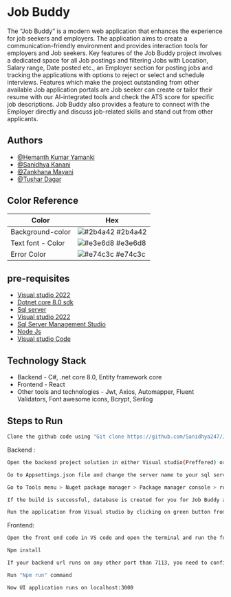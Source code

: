 
# Job Buddy

The “Job Buddy” is a modern web application that enhances the experience for job seekers and employers. 
The application aims to create a communication-friendly environment and provides interaction tools for 
employers and Job seekers. Key features of the Job Buddy project involves a dedicated space for all Job postings 
and filtering Jobs with Location, Salary range, Date posted etc., an Employer section for posting jobs and tracking 
the applications with options to reject or select and schedule interviews. Features which make the project 
outstanding from other available Job application portals are Job seeker can create or tailor their resume with our 
AI-integrated tools and check the ATS score for specific job descriptions. Job Buddy also provides a feature to 
connect with the Employer directly and discuss job-related skills and stand out from other applicants.
## Authors

- [@Hemanth Kumar Yamanki](https://github.com/HemanthTech-freak)
- [@Sanidhya Kanani](https://github.com/Sanidhya247)
- [@Zankhana Mayani](https://github.com/Zankhna1810)
- [@Tushar Dagar](https://github.com/01dagar)

## Color Reference

| Color             | Hex                                                                |
| ----------------- | ------------------------------------------------------------------ |
| Background-color | ![#2b4a42](https://via.placeholder.com/10/2b4a42?text=+) #2b4a42 |
| Text font - Color | ![#e3e6d8](https://via.placeholder.com/10/e3e6d8?text=+) #e3e6d8 |
| Error Color | ![#e74c3c](https://via.placeholder.com/10/e74c3c?text=+) #e74c3c |



## pre-requisites

- [Visual studio 2022](https://visualstudio.microsoft.com/downloads/)
- [Dotnet core 8.0 sdk](https://dotnet.microsoft.com/en-us/download/dotnet/8.0)
- [Sql server](https://www.microsoft.com/en-ca/sql-server/sql-server-downloads)
- [Visual studio 2022](https://visualstudio.microsoft.com/downloads/)
- [Sql Server Management Studio](https://learn.microsoft.com/en-us/sql/ssms/download-sql-server-management-studio-ssms?view=sql-server-ver16)
- [Node Js](https://nodejs.org/en/download/package-manager)
- [Visual studio Code](https://code.visualstudio.com/download)
## Technology Stack

- Backend - C#, .net core 8.0, Entity framework core
- Frontend - React
- Other tools and technologies - Jwt, Axios, Automapper, Fluent Validators, Font awesome icons, Bcrypt, Serilog
## Steps to Run

```bash 
Clone the github code using "Git clone https://github.com/Sanidhya247/JobBuddy_Project.git"
```
Backend :
```bash 
Open the backend project solution in either Visual studio(Preffered) or Visual studio code 
```
```bash 
Go to Appsettings.json file and change the server name to your sql server name (for eg., "localhost","Your-laptopname"check for the server name in your ssms connections)
```
```bash 
Go to Tools menu > Nuget package manager > Package manager console > run "update-database"
```
```bash 
If the build is successful, database is created for you for Job Buddy application. You can verify in SSMS.
```
```bash 
Run the application from Visual studio by clicking on green button from below the menu section. The app starts on port 7113.
```
Frontend:
```bash 
Open the front end code in VS code and open the terminal and run the following command
```
```bash 
Npm install
```
```bash 
If your backend url runs on any other port than 7113, you need to configure the backend url in .env file in frontend
```
```bash 
Run "Npm run" command 
```
```bash 
Now UI application runs on localhost:3000
```


